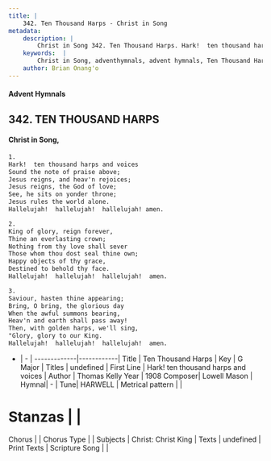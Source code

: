 ```yaml
---
title: |
    342. Ten Thousand Harps - Christ in Song
metadata:
    description: |
        Christ in Song 342. Ten Thousand Harps. Hark!  ten thousand harps and voices Sound the note of praise above; Jesus reigns, and heav'n rejoices; Jesus reigns, the God of love; See, he sits on yonder throne; Jesus rules the world alone. Hallelujah!  hallelujah!  hallelujah! amen.
    keywords:  |
        Christ in Song, adventhymnals, advent hymnals, Ten Thousand Harps, Hark!  ten thousand harps and voices. 
    author: Brian Onang'o
---
```


#### Advent Hymnals
## 342. TEN THOUSAND HARPS
####  Christ in Song,

```txt
1.
Hark!  ten thousand harps and voices
Sound the note of praise above;
Jesus reigns, and heav'n rejoices;
Jesus reigns, the God of love;
See, he sits on yonder throne;
Jesus rules the world alone.
Hallelujah!  hallelujah!  hallelujah! amen.

2.
King of glory, reign forever,
Thine an everlasting crown;
Nothing from thy love shall sever
Those whom thou dost seal thine own;
Happy objects of thy grace,
Destined to behold thy face.
Hallelujah!  hallelujah!  hallelujah!  amen.

3.
Saviour, hasten thine appearing;
Bring, O bring, the glorious day
When the awful summons bearing, 
Heav'n and earth shall pass away!
Then, with golden harps, we'll sing,
"Glory, glory to our King.
Hallelujah!  hallelujah!  hallelujah!  amen.

```

- |   -  |
-------------|------------|
Title | Ten Thousand Harps |
Key | G Major |
Titles | undefined |
First Line | Hark!  ten thousand harps and voices |
Author | Thomas Kelly
Year | 1908
Composer| Lowell Mason |
Hymnal|  - |
Tune| HARWELL |
Metrical pattern | |
# Stanzas |  |
Chorus |  |
Chorus Type |  |
Subjects | Christ: Christ King |
Texts | undefined |
Print Texts | 
Scripture Song |  |
    
